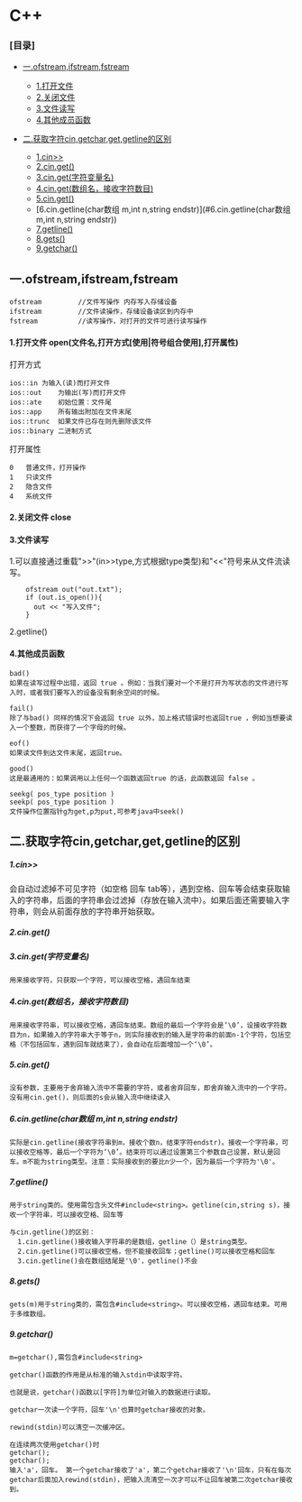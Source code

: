# C++


### [目录]
  * [一.ofstream,ifstream,fstream](#一.ofstream,ifstream,fstream)
    * [1.打开文件](#1.打开文件)
    * [2.关闭文件](#2.关闭文件)
    * [3.文件读写](#3.文件读写)
    * [4.其他成员函数](#4.其他成员函数)

* [二.获取字符cin,getchar,get,getline的区别](#二.C++获取字符cin,getchar,get,getline的区别)
  * [1.cin>>](#1.cin>>)
  * [2.cin.get()](#2.cin.get())
  * [3.cin.get(字符变量名)](#3.cin.get(字符变量名))
  * [4.cin.get(数组名，接收字符数目)](#4.cin.get(数组名，接收字符数目))
  * [5.cin.get()](#5.cin.get())
  * [6.cin.getline(char数组 m,int n,string endstr)](#6.cin.getline(char数组 m,int n,string endstr))
  * [7.getline()](#7.getline())
  * [8.gets()](#8.gets())
  * [9.getchar()](#9.getchar())

## 一.ofstream,ifstream,fstream

```
ofstream         //文件写操作 内存写入存储设备
ifstream         //文件读操作，存储设备读区到内存中
fstream          //读写操作，对打开的文件可进行读写操作
```

#### 1.打开文件 open(文件名,打开方式[使用|符号组合使用],打开属性)

打开方式
```
ios::in	为输入(读)而打开文件
ios::out	为输出(写)而打开文件
ios::ate	初始位置：文件尾
ios::app	所有输出附加在文件末尾
ios::trunc	如果文件已存在则先删除该文件
ios::binary	二进制方式
```

打开属性
```
0	普通文件，打开操作
1	只读文件
2	隐含文件
4	系统文件
```

#### 2.关闭文件 close

#### 3.文件读写

1.可以直接通过重载">>"(in>>type,方式根据type类型)和"<<"符号来从文件流读写。

```
    ofstream out("out.txt");
    if (out.is_open()){
      out << "写入文件";
    }
```

2.getline()


#### 4.其他成员函数
```
bad()
如果在读写过程中出错，返回 true 。例如：当我们要对一个不是打开为写状态的文件进行写入时，或者我们要写入的设备没有剩余空间的时候。

fail()
除了与bad() 同样的情况下会返回 true 以外，加上格式错误时也返回true ，例如当想要读入一个整数，而获得了一个字母的时候。

eof()
如果读文件到达文件末尾，返回true。

good()
这是最通用的：如果调用以上任何一个函数返回true 的话，此函数返回 false 。

seekg( pos_type position )
seekp( pos_type position )
文件操作位置指针g为get,p为put,可参考java中seek()

```


## 二.获取字符cin,getchar,get,getline的区别

##### 1.cin>>

  会自动过滤掉不可见字符（如空格 回车 tab等），遇到空格、回车等会结束获取输入的字符串，后面的字符串会过滤掉（存放在输入流中）。如果后面还需要输入字符串，则会从前面存放的字符串开始获取。

##### 2.cin.get()

##### 3.cin.get(字符变量名)
    用来接收字符，只获取一个字符，可以接收空格，遇回车结束

##### 4.cin.get(数组名，接收字符数目)
    用来接收字符串，可以接收空格，遇回车结束。数组的最后一个字符会是‘\0’，设接收字符数目为n，如果输入的字符串大于等于n，则实际接收到的输入是字符串的前面n-1个字符，包括空格（不包括回车，遇到回车就结束了），会自动在后面增加一个‘\0’。

##### 5.cin.get()
    没有参数，主要用于舍弃输入流中不需要的字符，或者舍弃回车，即舍弃输入流中的一个字符。没有用cin.get()，则后面的s会从输入流中继续读入

##### 6.cin.getline(char数组 m,int n,string endstr)
    实际是cin.getline(接收字符串到m，接收个数n，结束字符endstr)。接收一个字符串，可以接收空格等，最后一个字符为‘\0’。结束符可以通过设置第三个参数自己设置，默认是回车。m不能为string类型。注意：实际接收到的要比n少一个，因为最后一个字符为'\0'。

##### 7.getline()
    用于string类的。使用需包含头文件#include<string>。getline(cin,string s)，接收一个字符串，可以接收空格、回车等
```
与cin.getline()的区别：
  1.cin.getline()接收输入字符串的是数组，getline（）是string类型。
  2.cin.getline()可以接收空格，但不能接收回车；getline()可以接收空格和回车
  3.cin.getline()会在数组结尾是'\0'，getline()不会
```

##### 8.gets()
    gets(m)用于string类的，需包含#include<string>。可以接收空格，遇回车结束。可用于多维数组。


##### 9.getchar()
    m=getchar(),需包含#include<string>

    getchar()函数的作用是从标准的输入stdin中读取字符。

    也就是说，getchar()函数以[字符]为单位对输入的数据进行读取。

    getchar一次读一个字符，回车'\n'也算时getchar接收的对象。

    rewind(stdin)可以清空一次缓冲区。

    在连续两次使用getchar()时
    getchar();
    getchar();
    输入'a'，回车。 第一个getchar接收了'a'，第二个getchar接收了'\n'回车，只有在每次getchar后面加入rewind(stdin)，把输入流清空一次才可以不让回车被第二次getchar接收到。
